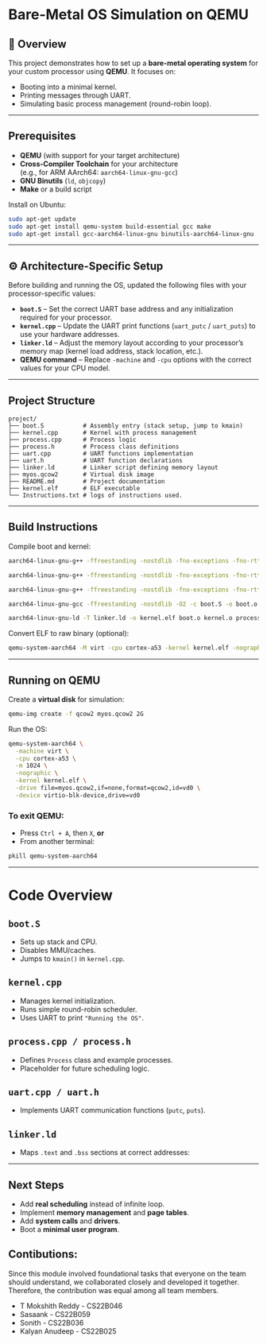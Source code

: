 
# Bare-Metal OS Simulation on QEMU

## 📌 Overview
This project demonstrates how to set up a **bare-metal operating system** for your custom processor using **QEMU**. It focuses on:
- Booting into a minimal kernel.
- Printing messages through UART.
- Simulating basic process management (round-robin loop).

---

## Prerequisites
- **QEMU** (with support for your target architecture)
- **Cross-Compiler Toolchain** for your architecture  
  (e.g., for ARM AArch64: `aarch64-linux-gnu-gcc`)
- **GNU Binutils** (`ld`, `objcopy`)
- **Make** or a build script

Install on Ubuntu:
```bash
sudo apt-get update
sudo apt-get install qemu-system build-essential gcc make
sudo apt-get install gcc-aarch64-linux-gnu binutils-aarch64-linux-gnu
```

---

## ⚙️ Architecture-Specific Setup

Before building and running the OS, updated the following files with your processor-specific values:

- **`boot.S`** – Set the correct UART base address and any initialization required for your processor.
- **`kernel.cpp`** – Update the UART print functions (`uart_putc` / `uart_puts`) to use your hardware addresses.
- **`linker.ld`** – Adjust the memory layout according to your processor’s memory map (kernel load address, stack location, etc.).
- **QEMU command** – Replace `-machine` and `-cpu` options with the correct values for your CPU model.
---


## Project Structure
```
project/
├── boot.S           # Assembly entry (stack setup, jump to kmain)
├── kernel.cpp       # Kernel with process management
├── process.cpp      # Process logic
├── process.h        # Process class definitions
├── uart.cpp         # UART functions implementation
├── uart.h           # UART function declarations
├── linker.ld        # Linker script defining memory layout
├── myos.qcow2       # Virtual disk image
├── README.md        # Project documentation
├── kernel.elf       # ELF executable
└── Instructions.txt # logs of instructions used.

```

---

## Build Instructions
Compile boot and kernel:
```bash
aarch64-linux-gnu-g++ -ffreestanding -nostdlib -fno-exceptions -fno-rtti -fno-threadsafe-statics -O2 -c kernel.cpp -o kernel.o

aarch64-linux-gnu-g++ -ffreestanding -nostdlib -fno-exceptions -fno-rtti -fno-threadsafe-statics -O2 -c process.cpp -o process.o

aarch64-linux-gnu-g++ -ffreestanding -nostdlib -fno-exceptions -fno-rtti -fno-threadsafe-statics -O2 -c uart.cpp -o uart.o

aarch64-linux-gnu-gcc -ffreestanding -nostdlib -O2 -c boot.S -o boot.o

aarch64-linux-gnu-ld -T linker.ld -o kernel.elf boot.o kernel.o process.o uart.o

```

Convert ELF to raw binary (optional):
```bash
qemu-system-aarch64 -M virt -cpu cortex-a53 -kernel kernel.elf -nographic
```

---

## Running on QEMU
Create a **virtual disk** for simulation:
```bash
qemu-img create -f qcow2 myos.qcow2 2G
```

Run the OS:
```bash
qemu-system-aarch64 \
  -machine virt \
  -cpu cortex-a53 \
  -m 1024 \
  -nographic \
  -kernel kernel.elf \
  -drive file=myos.qcow2,if=none,format=qcow2,id=vd0 \
  -device virtio-blk-device,drive=vd0
```

### To exit QEMU:
- Press `Ctrl + A`, then `X`, **or**
- From another terminal:
```bash
pkill qemu-system-aarch64
```

---
# Code Overview

## `boot.S`
- Sets up stack and CPU.
- Disables MMU/caches.
- Jumps to `kmain()` in `kernel.cpp`.

## `kernel.cpp`
- Manages kernel initialization.
- Runs simple round-robin scheduler.
- Uses UART to print `"Running the OS"`.

## `process.cpp / process.h`
- Defines `Process` class and example processes.
- Placeholder for future scheduling logic.

## `uart.cpp / uart.h`
- Implements UART communication functions (`putc`, `puts`).

## `linker.ld`
- Maps `.text` and `.bss` sections at correct addresses:
---

## Next Steps
- Add **real scheduling** instead of infinite loop.
- Implement **memory management** and **page tables**.
- Add **system calls** and **drivers**.
- Boot a **minimal user program**.



## Contibutions:
Since this module involved foundational tasks that everyone on the team should understand, we collaborated closely and developed it together. Therefore, the contribution was equal among all team members.
- T Mokshith Reddy - CS22B046
- Sasaank - CS22B059
- Sonith - CS22B036
- Kalyan Anudeep - CS22B025


